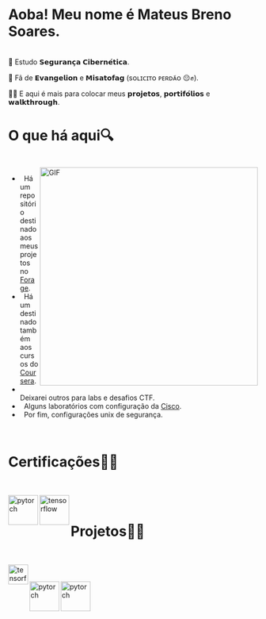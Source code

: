 
<div>
 <h1> Aoba! Meu nome é Mateus Breno Soares.</h1>
 <br>
🥷 Estudo 𝗦𝗲𝗴𝘂𝗿𝗮𝗻𝗰̧𝗮 𝗖𝗶𝗯𝗲𝗿𝗻𝗲́𝘁𝗶𝗰𝗮.</p>

🫥 Fã de 𝗘𝘃𝗮𝗻𝗴𝗲𝗹𝗶𝗼𝗻 e 𝗠𝗶𝘀𝗮𝘁𝗼𝗳𝗮𝗴 (sᴏʟɪᴄɪᴛᴏ ᴘᴇʀᴅᴀ̃ᴏ 😔✊).</p>

🧑‍💻 E aqui é mais para colocar meus 𝗽𝗿𝗼𝗷𝗲𝘁𝗼𝘀, 𝗽𝗼𝗿𝘁𝗶𝗳𝗼́𝗹𝗶𝗼𝘀 e 𝘄𝗮𝗹𝗸𝘁𝗵𝗿𝗼𝘂𝗴𝗵.</p>

</div>

<div>
 


<h1>O que há aqui🔍</h1>
<br>

<img align="right" alt="GIF" src="https://media.tenor.com/EpgQmvLA3rUAAAAC/misato-katsuragi-neon-genesis-evangelion.gif" width="440px"/>

- &nbsp; Há um repositório destinado aos meus projetos no [Forage](https://github.com/mtsXD/Forage).
- &nbsp; Há um destinado também aos cursos do [Coursera](https://github.com/mtsXD/Coursera).
- &nbsp; Deixarei outros para labs e desafios CTF.
- &nbsp; Alguns laboratórios com configuração da [Cisco](https://github.com/mtsXD/lab_CISCO).
- &nbsp; Por fim, configurações unix de segurança.

</div>
<br>
<div>


<h1>Certificações🕵️‍♀️</h1>
 <br>
 
 <a href="https://www.credly.com/badges/fb024453-c165-4159-a9f6-da87fb213eed/linked_in_profile" target="_blank"> <img align="left" src="https://images.credly.com/size/340x340/images/63482325-a0d6-4f64-ae75-f5f33922c7d0/CompTIA_A_2Bce.png" alt="pytorch" height="60px"/> </a> 
 <a href="https://www.credly.com/badges/f1b3ce74-59df-4e68-972d-a2c96684546e/linked_in_profile" target="_blank"> <img align="left" src="https://th.bing.com/th/id/OIP.abKAcnC23yvdnWXIcaJhhQAAAA?rs=1&pid=ImgDetMain" alt="tensorflow" height="60px"/> </a> 

 <br>
 


<h1>Projetos🧙‍♂️</h1>
<br>

 <a href="https://www.theforage.com/" target="_blank"><img align="left" src="https://assets-global.website-files.com/60c830108811877d7f01afdc/64a13e012fbb1442a9d737d7_Navy%20Wide%20Logo%402x.png" alt="tensorflow" height="40px"/></a>
<br>
<br>
<a href="https://github.com/mtsXD/Forage/blob/main/MasterCard/Mateus_mastercard_cert.pdf" target="_blank"> <img align="left" src="https://logos-world.net/wp-content/uploads/2020/09/Mastercard-Logo-2016-2020.png" alt="pytorch" height="60px"/> </a>
<a href="https://github.com/mtsXD/Forage/blob/main/ANZ/Mateus_ANZ_cert.pdf" target="_blank"> <img align="left" src="https://logos-world.net/wp-content/uploads/2021/02/ANZ-Logo-700x394.png" alt="pytorch" height="60px"/> </a>


</div>
<br>
</div>


<!--

**mtsXD/mtsXD** is a ✨ _special_ ✨ repository because its `README.md` (this file) appears on your GitHub profile.

Here are some ideas to get you started:

- 🔭 I’m currently working on ...
- 🌱 I’m currently learning ...
- 👯 I’m looking to collaborate on ...
- 🤔 I’m looking for help with ...
- 💬 Ask me about ...
- 📫 How to reach me: ...
- 😄 Pronouns: ...
- ⚡ Fun fact: ...
-->
